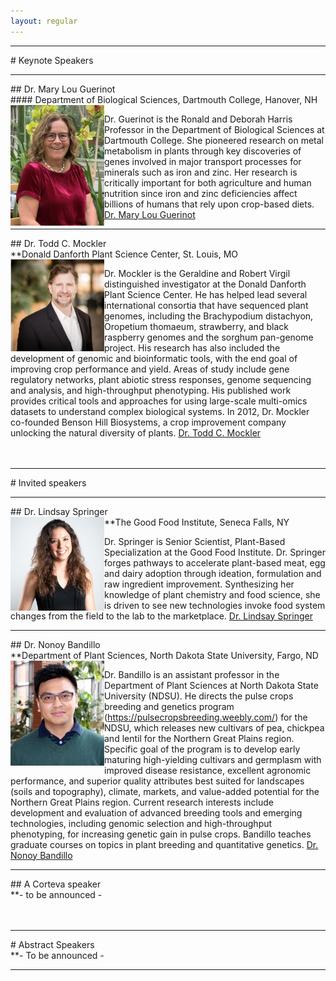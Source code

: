 ```yaml
---
layout: regular
---
```


<hr style="clear: both;" />
# Keynote Speakers
<hr style="clear: both;" />
## Dr. Mary Lou Guerinot <br />
#### Department of Biological Sciences, Dartmouth College, Hanover, NH
<img src="/img/2020Guerinot.png" alt="Dr. Mary Lou Guerinot Photo" width="150px" style="float: left" /> 

Dr. Guerinot is the Ronald and Deborah Harris Professor in the Department of Biological Sciences at Dartmouth College. She pioneered research on metal metabolism in plants through key discoveries of genes involved in major transport processes for minerals such as iron and zinc. Her research is critically important for both agriculture and human nutrition since iron and zinc deficiencies affect billions of humans that rely upon crop-based diets.
<a href="https://biology.dartmouth.edu/people/mary-lou-guerinot" target="_blank"> Dr. Mary Lou Guerinot </a>

<hr style="clear: both;" />
## Dr. Todd C. Mockler <br />
**Donald Danforth Plant Science Center, St. Louis, MO
<img src="/img/2020Mockler.png" alt="Dr. Todd C. Mockler Photo" width="150px" style="float: left" /> 

Dr. Mockler is the Geraldine and Robert Virgil distinguished investigator at the Donald Danforth Plant Science Center. He has helped lead several international consortia that have sequenced plant genomes, including the Brachypodium distachyon, Oropetium thomaeum, strawberry, and black raspberry genomes and the sorghum pan-genome project. His research has also included the development of genomic and bioinformatic tools, with the end goal of improving crop performance and yield. Areas of study include gene regulatory networks, plant abiotic stress responses, genome sequencing and analysis, and high-throughput phenotyping. His published work provides critical tools and approaches for using large-scale multi-omics datasets to understand complex biological systems. In 2012, Dr. Mockler co-founded Benson Hill Biosystems, a crop improvement company unlocking the natural diversity of plants.
<a href="https://www.danforthcenter.org/scientists-research/principal-investigators/todd-mockler" target="_blank"> Dr. Todd C. Mockler </a>
<br /><br /><br />


<hr style="clear: both;" />
# Invited speakers
<hr style="clear: both;" />
## Dr. Lindsay Springer <br />
**The Good Food Institute, Seneca Falls, NY
<img src="/img/2020Springer.png" alt="Dr. Lindsay Springer Photo"  width="150px" style="float: left" /> 

Dr. Springer is Senior Scientist, Plant-Based Specialization at the Good Food Institute. Dr. Springer forges pathways to accelerate plant-based meat, egg and dairy adoption through ideation, formulation and raw ingredient improvement. Synthesizing her knowledge of plant chemistry and food science, she is driven to see new technologies invoke food system changes from the field to the lab to the marketplace.
<a href="https://www.gfi.org/our-team" target="_blank"> Dr. Lindsay Springer </a>

<hr style="clear: both;" />
## Dr. Nonoy Bandillo <br />
**Department of Plant Sciences, North Dakota State University, Fargo, ND
<img src="/img/2020Bandillo.png" alt="Dr. Nonoy Bandillo Photo" width="150px" style="float: left" /> 

Dr. Bandillo is an assistant professor in the Department of Plant Sciences at North Dakota State University (NDSU). He directs the pulse crops breeding and genetics program (https://pulsecropsbreeding.weebly.com/) for the NDSU, which releases new cultivars of pea, chickpea and lentil for the Northern Great Plains region. Specific goal of the program is to develop early maturing high-yielding cultivars and germplasm with improved disease resistance, excellent agronomic performance, and superior quality attributes best suited for landscapes (soils and topography), climate, markets, and value-added potential for the Northern Great Plains region. Current research interests include development and evaluation of advanced breeding tools and emerging technologies, including genomic selection and high-throughput phenotyping, for increasing genetic gain in pulse crops. Bandillo teaches graduate courses on topics in plant breeding and quantitative genetics. 
<a href="https://www.ag.ndsu.edu/plantsciences/people/faculty/bandillo" target="_blank"> Dr. Nonoy Bandillo </a>

<hr style="clear: both;" />
## A Corteva speaker <br />
**- to be announced - 
<br /><br /><br />


<hr style="clear: both;" />
# Abstract Speakers <br />
**- To be announced -
<hr style="clear: both;" />

